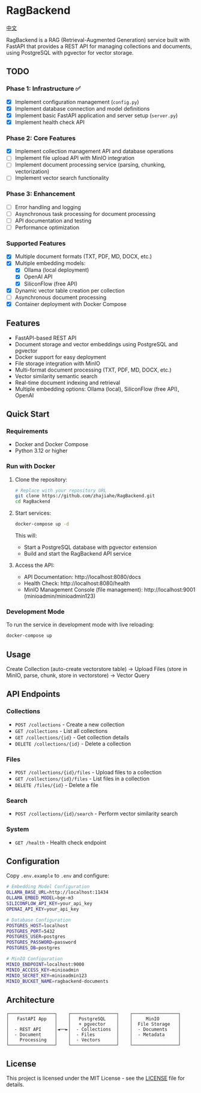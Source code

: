 # RagBackend
[中文](./README_zh.md)

RagBackend is a RAG (Retrieval-Augmented Generation) service built with FastAPI that provides a REST API for managing collections and documents, using PostgreSQL with pgvector for vector storage.

## TODO

### Phase 1: Infrastructure ✅
- [x] Implement configuration management (`config.py`)
- [x] Implement database connection and model definitions
- [x] Implement basic FastAPI application and server setup (`server.py`)
- [x] Implement health check API

### Phase 2: Core Features
- [x] Implement collection management API and database operations
- [ ] Implement file upload API with MinIO integration
- [ ] Implement document processing service (parsing, chunking, vectorization)
- [ ] Implement vector search functionality

### Phase 3: Enhancement
- [ ] Error handling and logging
- [ ] Asynchronous task processing for document processing
- [ ] API documentation and testing
- [ ] Performance optimization

### Supported Features
- [x] Multiple document formats (TXT, PDF, MD, DOCX, etc.)
- [x] Multiple embedding models:
  - [x] Ollama (local deployment)
  - [x] OpenAI API
  - [x] SiliconFlow (free API)
- [x] Dynamic vector table creation per collection
- [ ] Asynchronous document processing
- [x] Container deployment with Docker Compose

## Features
- FastAPI-based REST API
- Document storage and vector embeddings using PostgreSQL and pgvector
- Docker support for easy deployment
- File storage integration with MinIO
- Multi-format document processing (TXT, PDF, MD, DOCX, etc.)
- Vector similarity semantic search
- Real-time document indexing and retrieval
- Multiple embedding options: Ollama (local), SiliconFlow (free API), OpenAI

## Quick Start

### Requirements

- Docker and Docker Compose
- Python 3.12 or higher

### Run with Docker

1. Clone the repository:
   ```bash
   # Replace with your repository URL
   git clone https://github.com/zhajiahe/RagBackend.git
   cd RagBackend
   ```

2. Start services:
   ```bash
   docker-compose up -d
   ```

   This will:
   - Start a PostgreSQL database with pgvector extension
   - Build and start the RagBackend API service

3. Access the API:
   - API Documentation: http://localhost:8080/docs
   - Health Check: http://localhost:8080/health
   - MinIO Management Console (file management): http://localhost:9001 (minioadmin/minioadmin123)

### Development Mode

To run the service in development mode with live reloading:

```bash
docker-compose up
```

## Usage
Create Collection (auto-create vectorstore table) -> Upload Files (store in MinIO, parse, chunk, store in vectorstore) -> Vector Query

## API Endpoints

### Collections
- `POST /collections` - Create a new collection
- `GET /collections` - List all collections
- `GET /collections/{id}` - Get collection details
- `DELETE /collections/{id}` - Delete a collection

### Files
- `POST /collections/{id}/files` - Upload files to a collection
- `GET /collections/{id}/files` - List files in a collection
- `DELETE /files/{id}` - Delete a file

### Search
- `POST /collections/{id}/search` - Perform vector similarity search

### System
- `GET /health` - Health check endpoint

## Configuration

Copy `.env.example` to `.env` and configure:

```bash
# Embedding Model Configuration
OLLAMA_BASE_URL=http://localhost:11434
OLLAMA_EMBED_MODEL=bge-m3
SILICONFLOW_API_KEY=your_api_key
OPENAI_API_KEY=your_api_key

# Database Configuration
POSTGRES_HOST=localhost
POSTGRES_PORT=5432
POSTGRES_USER=postgres
POSTGRES_PASSWORD=password
POSTGRES_DB=postgres

# MinIO Configuration
MINIO_ENDPOINT=localhost:9000
MINIO_ACCESS_KEY=minioadmin
MINIO_SECRET_KEY=minioadmin123
MINIO_BUCKET_NAME=ragbackend-documents
```

## Architecture

```
┌─────────────────┐    ┌─────────────────┐    ┌─────────────────┐
│   FastAPI App   │    │   PostgreSQL    │    │     MinIO       │
│                 │    │   + pgvector    │    │  File Storage   │
│  - REST API     │◄──►│  - Collections  │    │  - Documents    │
│  - Document     │    │  - Files        │    │  - Metadata     │
│    Processing   │    │  - Vectors      │    │                 │
└─────────────────┘    └─────────────────┘    └─────────────────┘
```

## License

This project is licensed under the MIT License - see the [LICENSE](LICENSE) file for details.
